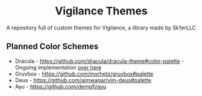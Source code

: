 <div align = "center">

# Vigilance Themes

</div>

A repository full of custom themes for Vigilance, a library made by Sk1erLLC

## Planned Color Schemes

* Dracula - https://github.com/dracula/dracula-theme#color-palette - Ongoing implementation [over here](https://github.com/proudmuslim-dev/vigilance-themes/tree/dracula-theme)
* Gruvbox - https://github.com/morhetz/gruvbox#palette
* Deus - https://github.com/ajmwagar/vim-deus#palette
* Ayu - https://github.com/dempfi/ayu
